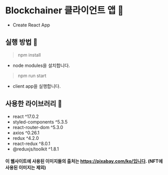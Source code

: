 # Blockchainer 클라이언트 앱 🐣
- Create React App

## 실행 방법 🐤
> npm install

- node modules을 설치합니다.

> npm run start

- client app을 실행합니다.

## 사용한 라이브러리 🐥
* react ^17.0.2
* styled-components ^5.3.5
* react-router-dom ^5.3.0
* axios ^0.26.1
* redux ^4.2.0
* react-redux ^8.0.1
* @reduxjs/toolkit ^1.8.1

#### 이 웹사이트에 사용된 이미지들의 출처는 https://pixabay.com/ko/입니다. (NFT에 사용된 이미지는 제외)
